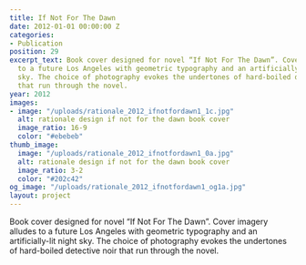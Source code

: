 ```yaml
---
title: If Not For The Dawn
date: 2012-01-01 00:00:00 Z
categories:
- Publication
position: 29
excerpt_text: Book cover designed for novel “If Not For The Dawn”. Cover imagery alludes
  to a future Los Angeles with geometric typography and an artificially-lit night
  sky. The choice of photography evokes the undertones of hard-boiled detective noir
  that run through the novel.
year: 2012
images:
- image: "/uploads/rationale_2012_ifnotfordawn1_1c.jpg"
  alt: rationale design if not for the dawn book cover
  image_ratio: 16-9
  color: "#ebebeb"
thumb_image:
  image: "/uploads/rationale_2012_ifnotfordawn1_0a.jpg"
  alt: rationale design if not for the dawn book cover
  image_ratio: 3-2
  color: "#202c42"
og_image: "/uploads/rationale_2012_ifnotfordawn1_og1a.jpg"
layout: project
---
```


Book cover designed for novel “If Not For The Dawn”. Cover imagery alludes to a future Los Angeles with geometric typography and an artificially-lit night sky. The choice of photography evokes the undertones of hard-boiled detective noir that run through the novel.